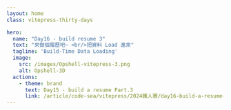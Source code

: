 ```yaml
---
layout: home
class: vitepress-thirty-days

hero:
  name: "Day16 - build resume 3"
  text: "來做個履歷吧~ <br/>把資料 Load 進來"
  tagline: 'Build-Time Data Loading'
  image:
    src: /images/Opshell-vitepress-3.png
    alt: Opshell-3D
  actions:
    - theme: brand
      text: Day15 - build a resume Part.3
      link: /article/code-sea/vitepress/2024鐵人賽/day16-build-a-resume-data
---
```


<style lang="scss">
    :root {
        --vp-home-hero-name-background: -webkit-linear-gradient(120deg, #f4b936 30%, #bd34fe 80%);
        --vp-home-hero-image-background-image: linear-gradient(-45deg, #bd34fe 50%, #f4b936 50%);
    }

    .vitepress-thirty-days {
        .VPHero {
            transform: translateY(120px);
            &.has-image {
                .image {
                    transform: translateY(50px);
                    .image-bg {
                        width: 350px;
                        height: 350px;
                    }
                    .image-src {
                        max-width: 400px;
                        max-height: 400px;
                    }
                }
                .name, .text {
                    line-height: 1.5;
                }
            }

            @include setRWD(959px) {
                transform: translateY(0);
                .main {
                    transform: translateY(80px);
                }
            }
            @include setRWD(638px) {
                &.has-image .image .image-src {
                    max-width: 300px;
                    max-height: 300px;
                }
            }
        }
    }
</style>
